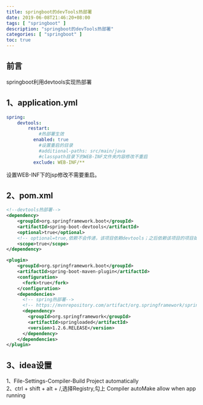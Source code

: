 ```yaml
---
title: springboot的devTools热部署
date: 2019-06-08T21:46:20+08:00
tags: [ "springboot" ]
description: "springboot的devTools热部署"
categories: [ "springboot" ]
toc: true
---
```


## 前言
springboot利用devtools实现热部署

## 1、application.yml
```yaml
spring:
    devtools:
        restart:
            #热部署生效
          enabled: true
            #设置重启的目录
            #additional-paths: src/main/java
            #classpath目录下的WEB-INF文件夹内容修改不重启
          exclude: WEB-INF/**
```
设置WEB-INF下的jsp修改不需要重启。

## 2、pom.xml
```xml
<!--devtools热部署-->
<dependency>
    <groupId>org.springframework.boot</groupId>
    <artifactId>spring-boot-devtools</artifactId>
    <optional>true</optional>
    <!-- optional=true,依赖不会传递，该项目依赖devtools；之后依赖该项目的项目如果想要使用devtools，需要重新引入 -->
    <scope>true</scope>
</dependency>
```
```xml
<plugin>
    <groupId>org.springframework.boot</groupId>
    <artifactId>spring-boot-maven-plugin</artifactId>
    <configuration>
      <fork>true</fork>
    </configuration>
    <dependencies>
      <!-- spring热部署-->
      <!-- https://mvnrepository.com/artifact/org.springframework/springloaded -->
      <dependency>
        <groupId>org.springframework</groupId>
        <artifactId>springloaded</artifactId>
        <version>1.2.6.RELEASE</version>
      </dependency>
    </dependencies>
</plugin>

```

## 3、idea设置
1、File-Settings-Compiler-Build Project automatically  
2、ctrl + shift + alt + /,选择Registry,勾上 Compiler autoMake allow when app running